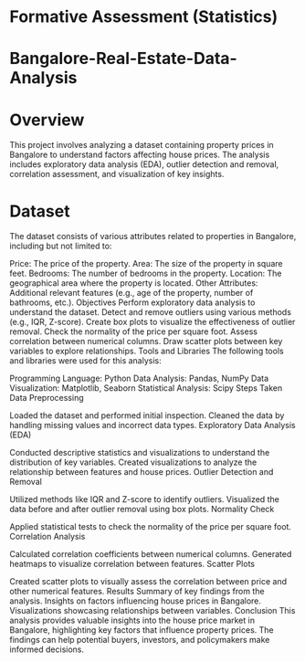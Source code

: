 # Formative Assessment (Statistics)

# Bangalore-Real-Estate-Data-Analysis

# Overview
This project involves analyzing a dataset containing property prices in Bangalore to understand factors affecting house prices. The analysis includes exploratory data analysis (EDA), outlier detection and removal, correlation assessment, and visualization of key insights.

# Dataset
The dataset consists of various attributes related to properties in Bangalore, including but not limited to:

Price: The price of the property.
Area: The size of the property in square feet.
Bedrooms: The number of bedrooms in the property.
Location: The geographical area where the property is located.
Other Attributes: Additional relevant features (e.g., age of the property, number of bathrooms, etc.).
Objectives
Perform exploratory data analysis to understand the dataset.
Detect and remove outliers using various methods (e.g., IQR, Z-score).
Create box plots to visualize the effectiveness of outlier removal.
Check the normality of the price per square foot.
Assess correlation between numerical columns.
Draw scatter plots between key variables to explore relationships.
Tools and Libraries
The following tools and libraries were used for this analysis:

Programming Language: Python
Data Analysis: Pandas, NumPy
Data Visualization: Matplotlib, Seaborn
Statistical Analysis: Scipy
Steps Taken
Data Preprocessing

Loaded the dataset and performed initial inspection.
Cleaned the data by handling missing values and incorrect data types.
Exploratory Data Analysis (EDA)

Conducted descriptive statistics and visualizations to understand the distribution of key variables.
Created visualizations to analyze the relationship between features and house prices.
Outlier Detection and Removal

Utilized methods like IQR and Z-score to identify outliers.
Visualized the data before and after outlier removal using box plots.
Normality Check

Applied statistical tests to check the normality of the price per square foot.
Correlation Analysis

Calculated correlation coefficients between numerical columns.
Generated heatmaps to visualize correlation between features.
Scatter Plots

Created scatter plots to visually assess the correlation between price and other numerical features.
Results
Summary of key findings from the analysis.
Insights on factors influencing house prices in Bangalore.
Visualizations showcasing relationships between variables.
Conclusion
This analysis provides valuable insights into the house price market in Bangalore, highlighting key factors that influence property prices. The findings can help potential buyers, investors, and policymakers make informed decisions.
